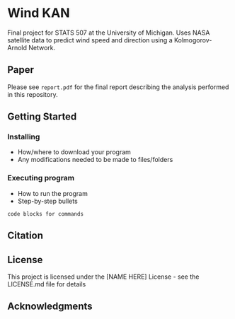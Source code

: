 # Wind KAN

Final project for STATS 507 at the University of Michigan. Uses NASA satellite data to predict wind speed and direction using a Kolmogorov-Arnold Network.

## Paper

Please see `report.pdf` for the final report describing the analysis performed in this repository.

## Getting Started

### Installing

* How/where to download your program
* Any modifications needed to be made to files/folders

### Executing program

* How to run the program
* Step-by-step bullets
```
code blocks for commands
```

## Citation



## License

This project is licensed under the [NAME HERE] License - see the LICENSE.md file for details

## Acknowledgments
